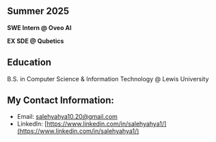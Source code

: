 Summer 2025
---
**SWE Intern @ Oveo AI**

**EX SDE @ Qubetics**

Education
---
B.S. in Computer Science & Information Technology @ Lewis University

**My Contact Information:** 
---
- Email: [salehyahya10.20@gmail.com](mailto:salehyahya10.20@gmail.com)  
- LinkedIn: [https://www.linkedin.com/in/salehyahya1/](https://www.linkedin.com/in/salehyahya1/)
